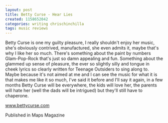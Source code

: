 ```yaml
---
layout: post
title: Betty Curse - Hear Lies
created: 1158652042
categories: writing chrischinchilla
tags: music reviews
---
```


Betty Curse is one my guilty pleasure, I really shouldn't enjoy her music, she's obviously contrived, manufactured, she even admits it, maybe that's why I like her so much. There's something about the paint by numbers Glam-Pop-Rock that's just so damn appealing and fun. Something about the glammed up sense of pleasure, the ever so slightly silly and tongue in cheek lyrics so clearly written for Teenage Outsiders to sing along to. Maybe because it's not aimed at me and I can see the music for what it is that makes me like it so much, I've said it before and I'll say it again, in a few months Betty Curse will be everywhere, the kids will love her, the parents will hate her (well the dads will be intrigued) but they'll still have to chaperone.

<a href='https://www.bettycurse.com' target='_blank'>www.bettycurse.com</a>

Published in Maps Magazine
